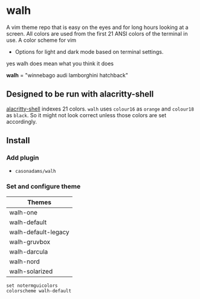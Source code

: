 # walh

A vim theme repo that is easy on the eyes and for long hours looking at a
screen. All colors are used from the first 21 ANSI colors of the terminal in
use. A color scheme for vim

- Options for light and dark mode based on terminal settings.

yes walh does mean what you think it does

**walh** = "winnebago audi lamborghini hatchback"

## Designed to be run with alacritty-shell

[alacritty-shell](https://github.com/casonadams/alacritty-shell) indexes 21
colors. `walh` uses `colour16` as `orange` and `colour18` as `black`. So it
might not look correct unless those colors are set accordingly.

## Install

### Add plugin

- `casonadams/walh`

### Set and configure theme

| Themes              |
| ------------------- |
| walh-one            |
| walh-default        |
| walh-default-legacy |
| walh-gruvbox        |
| walh-darcula        |
| walh-nord           |
| walh-solarized      |

```init.vim
set notermguicolors
colorscheme walh-default
```
